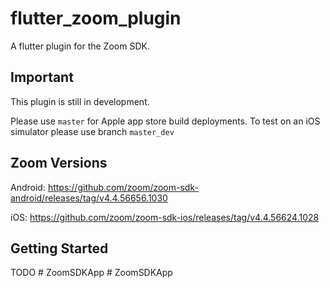 # flutter_zoom_plugin

A flutter plugin for the Zoom SDK.

## Important

This plugin is still in development.

Please use ```master``` for Apple app store build deployments. To test on an iOS simulator please use branch ```master_dev```

## Zoom Versions

Android: https://github.com/zoom/zoom-sdk-android/releases/tag/v4.4.56656.1030
 
iOS: https://github.com/zoom/zoom-sdk-ios/releases/tag/v4.4.56624.1028

## Getting Started

TODO
#   Z o o m S D K A p p  
 #   Z o o m S D K A p p  
 